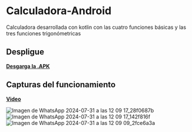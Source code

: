 # Calculadora-Android
Calculadora desarrollada con kotlin con las cuatro funciones básicas y las tres funciones trigonómetricas

## Despligue
**[Desgarga la .APK](Calculdora.apk)**

## Capturas del funcionamiento
**[Video](https://youtu.be/ProkXRZ__MU)**

![Imagen de WhatsApp 2024-07-31 a las 12 09 17_28f0687b](https://github.com/user-attachments/assets/1f60d15f-7d1f-4ea0-b9bd-db94cfad7b13)
![Imagen de WhatsApp 2024-07-31 a las 12 09 17_142f816f](https://github.com/user-attachments/assets/0a7a4225-411c-4310-a4e9-c5d0219975ec)
![Imagen de WhatsApp 2024-07-31 a las 12 09 09_2fce6a3a](https://github.com/user-attachments/assets/77ccdaa5-9e82-43e9-b46d-7613c9e46706)

